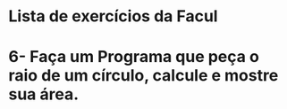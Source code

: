 # Lista de exercícios da Facul
# 6- Faça um Programa que peça o raio de um círculo, calcule e mostre sua área.
